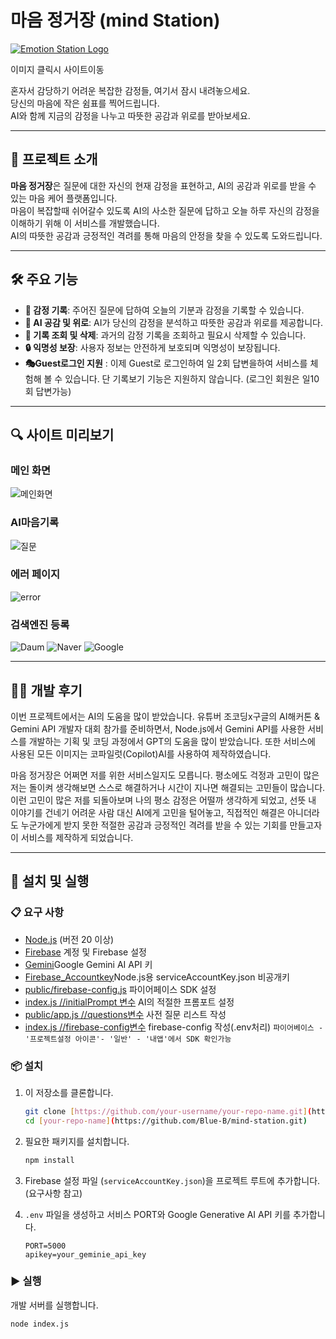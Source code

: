 # 마음 정거장 (mind Station)

[![Emotion Station Logo](https://github.com/user-attachments/assets/0cf25c5e-9c14-4c84-8dc3-8c497ba5fcca)](https://mind-station.org)

이미지 클릭시 사이트이동



혼자서 감당하기 어려운 복잡한 감정들, 여기서 잠시 내려놓으세요.  
당신의 마음에 작은 쉼표를 찍어드립니다.  
AI와 함께 지금의 감정을 나누고 따뜻한 공감과 위로를 받아보세요.

---

## 🌟 프로젝트 소개

**마음 정거장**은 질문에 대한 자신의 현재 감정을 표현하고, AI의 공감과 위로를 받을 수 있는 마음 케어 플랫폼입니다.  
마음이 복잡할때 쉬어갈수 있도록 AI의 사소한 질문에 답하고 오늘 하루 자신의 감정을 이해하기 위해 이 서비스를 개발했습니다.  
AI의 따뜻한 공감과 긍정적인 격려를 통해 마음의 안정을 찾을 수 있도록 도와드립니다.


---

## 🛠️ 주요 기능

- **🌈 감정 기록**: 주어진 질문에 답하여 오늘의 기분과 감정을 기록할 수 있습니다.
- **🤖 AI 공감 및 위로**: AI가 당신의 감정을 분석하고 따뜻한 공감과 위로를 제공합니다.
- **📅 기록 조회 및 삭제**: 과거의 감정 기록을 조회하고 필요시 삭제할 수 있습니다.
- **🔒 익명성 보장**: 사용자 정보는 안전하게 보호되며 익명성이 보장됩니다.
- **🎭Guest로그인 지원** : 이제 Guest로 로그인하여 일 2회 답변을하여 서비스를 체험해 볼 수 있습니다. 단 기록보기 기능은 지원하지 않습니다. (로그인 회원은 일10회 답변가능)

---

## 🔍 사이트 미리보기
### **메인 화면**
![메인화면](https://github.com/user-attachments/assets/9581ea2e-73e0-4f22-9a76-00d75ad3301c)

### **AI마음기록**
![질문](https://github.com/user-attachments/assets/73f76ff5-3743-4c93-9b1d-6de95d41c8e5)

### **에러 페이지**
![error](https://github.com/user-attachments/assets/795921b2-286c-4cb6-a2e1-0487b7caef89)

### **검색엔진 등록**
![Daum](https://github.com/user-attachments/assets/e671e04a-2486-47d7-962e-68b5e401c6a4)
![Naver](https://github.com/user-attachments/assets/3e786e2e-5f40-42ef-8933-6abb741a5192)
![Google](https://github.com/user-attachments/assets/36f7ef00-40a6-43d3-a812-2f791a715f8f)


---

## 👨‍💻 개발 후기
이번 프로젝트에서는 AI의 도움을 많이 받았습니다. 유튜버 조코딩x구글의 AI해커톤 &  Gemini API 개발자 대회 참가를 준비하면서, Node.js에서 Gemini API를 사용한 서비스를 개발하는 기획 및 코딩 과정에서 GPT의 도움을 많이 받았습니다.
또한 서비스에 사용된 모든 이미지는 코파일럿(Copilot)AI를 사용하여 제작하였습니다.


마음 정거장은 어쩌면 저를 위한 서비스일지도 모릅니다. 평소에도 걱정과 고민이 많은 저는 돌이켜 생각해보면 스스로 해결하거나 시간이 지나면 해결되는 고민들이 많습니다. 이런 고민이 많은 저를 되돌아보며 나의 평소 감정은 어떨까 생각하게 되었고, 선뜻 내 이야기를 건네기 어려운 사람 대신 AI에게 고민을 털어놓고, 직접적인 해결은 아니더라도 누군가에게 받지 못한 적절한 공감과 긍정적인 격려를 받을 수 있는 기회를 만들고자 이 서비스를 제작하게 되었습니다.

---

## 🚀 설치 및 실행

### 📋 요구 사항

- [Node.js](https://nodejs.org/) (버전 20 이상)
- [Firebase](https://firebase.google.com/) 계정 및 Firebase 설정
- [Gemini](https://aistudio.google.com/app/apikey?hl=ko)Google Gemini AI API 키
- [Firebase_Accountkey](https://console.firebase.google.com/project/emotion-5b20b/settings/serviceaccounts/adminsdk?hl=ko)Node.js용 serviceAccountKey.json 비공개키
- [public/firebase-config.js](https://console.firebase.google.com/project/emotion-5b20b/settings/general/web:NDIzODI0M2UtMDEyZS00NmM1LTk4N2QtOTkyYzZlZjI4YWM0?hl=ko) 파이어페이스 SDK 설정
- [index.js //initialPrompt 변수](https://github.com/Blue-B/mind-station/blob/main/index.js#L39) AI의 적절한 프롬포트 설정 
- [public/app.js //questions변수](https://github.com/Blue-B/mind-station/blob/main/public/app.js#L34) 사전 질문 리스트 작성
- [index.js //firebase-config변수](https://github.com/Blue-B/mind-station/blob/main/index.js#L28) firebase-config 작성(.env처리) `파이어베이스 - '프로젝트설정 아이콘'- '일반' - '내앱'에서 SDK 확인가능`

### 📦 설치

1. 이 저장소를 클론합니다.

    ```bash
    git clone [https://github.com/your-username/your-repo-name.git](https://github.com/Blue-B/mind-station.git)
    cd [your-repo-name](https://github.com/Blue-B/mind-station.git)
    ```

2. 필요한 패키지를 설치합니다.

    ```bash
    npm install
    ```

3. Firebase 설정 파일 (`serviceAccountKey.json`)을 프로젝트 루트에 추가합니다. (요구사항 참고)

4. `.env` 파일을 생성하고 서비스 PORT와 Google Generative AI API 키를 추가합니다.

    ```
    PORT=5000
    apikey=your_geminie_api_key
    ```

### ▶️ 실행

개발 서버를 실행합니다.

```bash
node index.js
